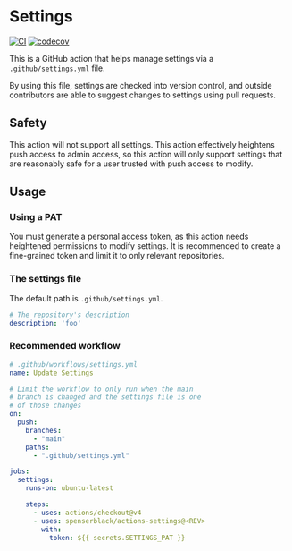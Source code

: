 # Settings

[![CI](https://github.com/spenserblack/actions-settings/actions/workflows/ci.yml/badge.svg)](https://github.com/spenserblack/actions-settings/actions/workflows/ci.yml)
[![codecov](https://codecov.io/gh/spenserblack/actions-settings/graph/badge.svg?token=BgX9l57lyg)](https://codecov.io/gh/spenserblack/actions-settings)

This is a GitHub action that helps manage settings via a `.github/settings.yml` file.

By using this file, settings are checked into version control, and outside contributors
are able to suggest changes to settings using pull requests.

## Safety

This action will not support all settings. This action effectively heightens push access
to admin access, so this action will only support settings that are reasonably safe for
a user trusted with push access to modify.

## Usage

### Using a PAT

You must generate a personal access token, as this action needs heightened permissions to modify
settings. It is recommended to create a fine-grained token and limit it to only relevant
repositories.

### The settings file

The default path is `.github/settings.yml`.

```yaml
# The repository's description
description: 'foo'
```

### Recommended workflow

```yaml
# .github/workflows/settings.yml
name: Update Settings

# Limit the workflow to only run when the main
# branch is changed and the settings file is one
# of those changes
on:
  push:
    branches:
      - "main"
    paths:
      - ".github/settings.yml"

jobs:
  settings:
    runs-on: ubuntu-latest

    steps:
      - uses: actions/checkout@v4
      - uses: spenserblack/actions-settings@<REV>
        with:
          token: ${{ secrets.SETTINGS_PAT }}
```
